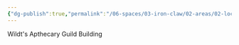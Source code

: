```yaml
---
{"dg-publish":true,"permalink":"/06-spaces/03-iron-claw/02-areas/02-location/01-towns-and-cities/01-landmarks/03-wildt/wildt-s-apthecary-guild-building/","title":"Wildt's Apthecary Guild Building"}
---
```



Wildt's Apthecary Guild Building
